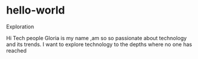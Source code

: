 # hello-world
Exploration

Hi Tech people Gloria is my name ,am so so passionate about technology and its trends.
I want to explore technology to the depths where no one has reached
